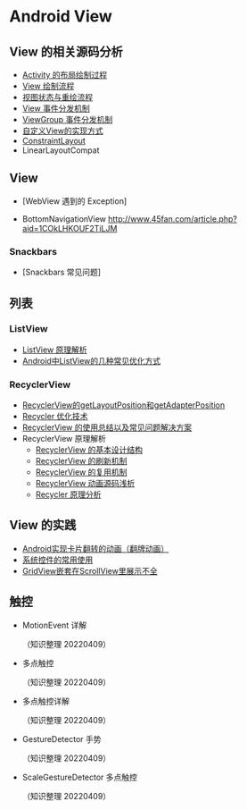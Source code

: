 # Android View

## View 的相关源码分析

* [Activity 的布局绘制过程](https://github.com/ZhangMiao147/android_learning_notes/blob/master/Android/view/Activity的布局绘制过程.md)
* [View 绘制流程](https://github.com/ZhangMiao147/android_learning_notes/blob/master/Android/view/View绘制流程.md)
* [视图状态与重绘流程](https://github.com/ZhangMiao147/android_learning_notes/blob/master/Android/view/视图状态与重绘流程.md) 
* [View 事件分发机制](https://github.com/ZhangMiao147/android_learning_notes/blob/master/Android/view/View事件分发机制.md)
* [ViewGroup 事件分发机制](https://github.com/ZhangMiao147/android_learning_notes/blob/master/Android/view/ViewGroup事件分发机制.md)
* [自定义View的实现方式](https://github.com/ZhangMiao147/android_learning_notes/blob/master/Android/view/自定义View的实现方式.md)
* [ConstraintLayout](https://github.com/ZhangMiao147/android_learning_notes/blob/master/Android/view/ConstraintLayout.md)
* LinearLayoutCompat

## View

* [WebView 遇到的 Exception]

* BottomNavigationView http://www.45fan.com/article.php?aid=1COkLHKOUF2TiLJM

### Snackbars

* [Snackbars 常见问题]

## 列表

### ListView

* [ListView 原理解析](https://github.com/ZhangMiao147/android_learning_notes/blob/master/Android/view/%E5%88%97%E8%A1%A8/ListView/ListView%E5%8E%9F%E7%90%86%E8%A7%A3%E6%9E%90.md)
* [Android中ListView的几种常见优化方式](https://github.com/ZhangMiao147/android_learning_notes/blob/master/Android/view/%E5%88%97%E8%A1%A8/ListView/Android%E4%B8%ADListView%E7%9A%84%E5%87%A0%E7%A7%8D%E5%B8%B8%E8%A7%81%E4%BC%98%E5%8C%96%E6%96%B9%E5%BC%8F.md)

### RecyclerView

* [RecyclerView的getLayoutPosition和getAdapterPosition](https://github.com/ZhangMiao147/android_learning_notes/blob/master/Android/view/%E5%88%97%E8%A1%A8/RecyclerView/RecyclerView%E7%9A%84getLayoutPosition%E5%92%8CgetAdapterPosition.md)
* [Recycler 优化技术](https://github.com/ZhangMiao147/android_learning_notes/blob/master/Android/view/%E5%88%97%E8%A1%A8/RecyclerView/RecyclewView%E4%BC%98%E5%8C%96%E6%8A%80%E6%9C%AF.md)
* [RecyclerView 的使用总结以及常见问题解决方案](https://github.com/ZhangMiao147/android_learning_notes/blob/master/Android/view/%E5%88%97%E8%A1%A8/RecyclerView/RecyclewView%E7%9A%84%E4%BD%BF%E7%94%A8%E6%80%BB%E7%BB%93%E4%BB%A5%E5%8F%8A%E5%B8%B8%E8%A7%81%E9%97%AE%E9%A2%98%E8%A7%A3%E5%86%B3%E6%96%B9%E6%A1%88.md)
* RecyclerView 原理解析
  * [RecyclerView 的基本设计结构](https://github.com/ZhangMiao147/android_learning_notes/blob/master/Android/view/%E5%88%97%E8%A1%A8/RecyclerView/RecyclewView%E7%9A%84%E5%9F%BA%E6%9C%AC%E8%AE%BE%E8%AE%A1%E7%BB%93%E6%9E%84.md)
  * [RecyclerView 的刷新机制](https://github.com/ZhangMiao147/android_learning_notes/blob/master/Android/view/%E5%88%97%E8%A1%A8/RecyclerView/RecyclewView%E5%88%B7%E6%96%B0%E6%9C%BA%E5%88%B6.md)
  * [RecyclerView 的复用机制](https://github.com/ZhangMiao147/android_learning_notes/blob/master/Android/view/%E5%88%97%E8%A1%A8/RecyclerView/RecyclewView%E5%A4%8D%E7%94%A8%E6%9C%BA%E5%88%B6.md)
  * [RecyclerView 动画源码浅析](https://github.com/ZhangMiao147/android_learning_notes/blob/master/Android/view/%E5%88%97%E8%A1%A8/RecyclerView/RecyclewView%E5%8A%A8%E7%94%BB%E6%BA%90%E7%A0%81%E6%B5%85%E6%9E%90.md)
  * [Recycler 原理分析](https://github.com/ZhangMiao147/android_learning_notes/blob/master/Android/view/%E5%88%97%E8%A1%A8/RecyclerView/RecyclewView%E5%8E%9F%E7%90%86%E5%88%86%E6%9E%90.md)

##  View 的实践

* [Android实现卡片翻转的动画（翻牌动画）](https://github.com/ZhangMiao147/android_learning_notes/blob/master/Android/view/view%E7%9A%84%E5%AE%9E%E8%B7%B5/Android%E5%AE%9E%E7%8E%B0%E5%8D%A1%E7%89%87%E7%BF%BB%E8%BD%AC%E7%9A%84%E5%8A%A8%E7%94%BB%EF%BC%88%E7%BF%BB%E7%89%8C%E5%8A%A8%E7%94%BB%EF%BC%89.md)
* [系统控件的常用使用](https://github.com/ZhangMiao147/android_learning_notes/blob/master/Android/view/view%E7%9A%84%E5%AE%9E%E8%B7%B5/%E7%B3%BB%E7%BB%9F%E6%8E%A7%E4%BB%B6%E7%9A%84%E5%B8%B8%E7%94%A8%E4%BD%BF%E7%94%A8.md)
* [GridView嵌套在ScrollView里展示不全](https://github.com/ZhangMiao147/android_learning_notes/blob/master/Android/view/GridView%E5%B5%8C%E5%A5%97%E5%9C%A8ScrollView%E9%87%8C%E5%B1%95%E7%A4%BA%E4%B8%8D%E5%85%A8.md)



## 触控

* MotionEvent 详解 

  （知识整理 20220409）

* 多点触控

  （知识整理 20220409）

* 多点触控详解

  （知识整理 20220409）

* GestureDetector 手势

  （知识整理 20220409）

* ScaleGestureDetector 多点触控

  （知识整理 20220409）